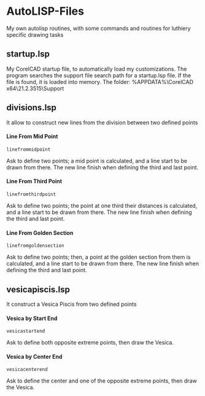 # AutoLISP-Files
My own autolisp routines, with some commands and routines for luthiery specific drawing tasks

## startup.lsp
My CorelCAD startup file, to automatically load my customizations.
The program searches the support file search path for a startup.lsp file. If the file is found, it is loaded into memory.
The folder:
%APPDATA%\CorelCAD x64\21.2.3515\Support

## divisions.lsp
It allow to construct new lines from the division between two defined points

#### Line From Mid Point
`linefrommidpoint`

Ask to define two points; a mid point is calculated, and a line start to be drawn from there. The new line finish when defining the third and last point.

#### Line From Third Point
`linefromthirdpoint`

Ask to define two points; the point at one third their distances is calculated, and a line start to be drawn from there. The new line finish when defining the third and last point.

#### Line From Golden Section
`linefromgoldensection`

Ask to define two points; then, a point at the golden section from them is calculated, and a line start to be drawn from there. The new line finish when defining the third and last point.

## vesicapiscis.lsp
It construct a Vesica Piscis from two defined points

#### Vesica by Start End
`vesicastartend`

Ask to define both opposite extreme points, then draw the Vesica.

#### Vesica by Center End
`vesicacenterend`

Ask to define the center and one of the opposite extreme points, then draw the Vesica.
